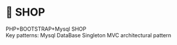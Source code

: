 # :convenience_store: SHOP
PHP+BOOTSTRAP+Mysql SHOP 
<br> Key patterns: Mysql DataBase Singleton               MVC architectural pattern
